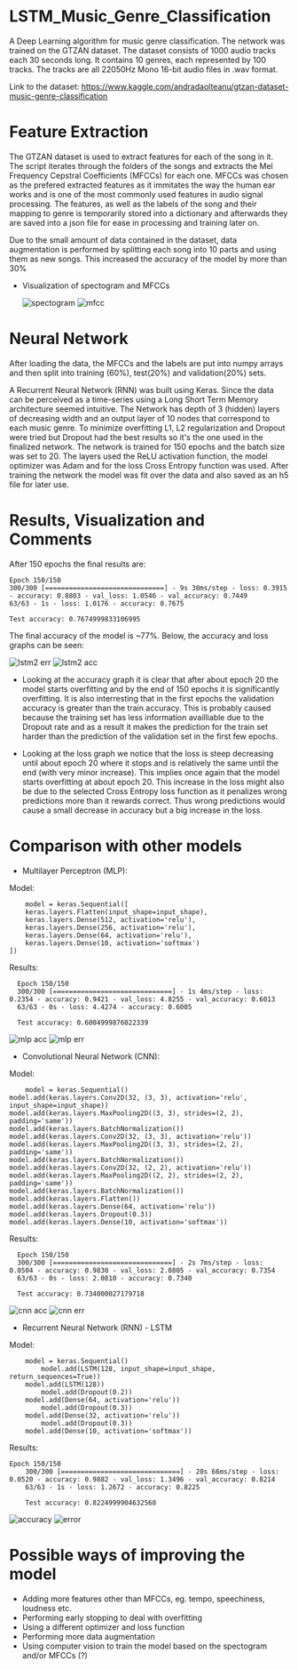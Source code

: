 # LSTM_Music_Genre_Classification
A Deep Learning algorithm for music genre classification. The network was trained on the GTZAN dataset. The dataset consists of 1000 audio tracks each 30 seconds long. It contains 10 genres, each represented by 100 tracks. The tracks are all 22050Hz Mono 16-bit audio files in .wav format.

Link to the dataset:
https://www.kaggle.com/andradaolteanu/gtzan-dataset-music-genre-classification

# Feature Extraction
The GTZAN dataset is used to extract features for each of the song in it. The script iterates through the folders of the songs and extracts the Mel Frequency Cepstral Coefficients (MFCCs) for each one. MFCCs was chosen as the prefered extracted features as it immitates the way the human ear works and is one of the most commonly used features in audio signal processing. The features, as well as the labels of the song and their mapping to genre is temporarily stored into a dictionary and afterwards they are saved into a json file for ease in processing and training later on.

Due to the small amount of data contained in the dataset, data augmentation is performed by splitting each song into 10 parts and using them as new songs. This increased the accuracy of the model by more than 30%

- Visualization of spectogram and MFCCs

  ![spectogram](https://user-images.githubusercontent.com/58198596/133607202-d45efc3b-2e06-48c9-b7a4-0d10bc2c28cc.png) 		![mfcc](https://user-images.githubusercontent.com/58198596/133607199-afca9a28-54d6-48b4-ae05-311a908bd9a0.png)
  
# Neural Network
  
After loading the data, the MFCCs and the labels are put into numpy arrays and then split into training (60%), test(20%) and validation(20%) sets.
  
A Recurrent Neural Network (RNN) was built using Keras. Since the data can be perceived as a time-series using a Long Short Term Memory architecture seemed intuitive. The Network has depth of 3 (hidden) layers of decreasing width and an output layer of 10 nodes that correspond to each music genre. To minimize overfitting L1, L2 regularization and Dropout were tried but Dropout had the best results so it's the one used in the finalized network. The network is trained for 150 epochs and the batch size was set to 20. The layers used the ReLU activation function, the model optimizer was Adam and for the loss Cross Entropy function was used. After training the network the model was fit over the data and also saved as an h5 file for later use.
  
# Results, Visualization and Comments
  
After 150 epochs the final results are:
  
	Epoch 150/150
	300/300 [==============================] - 9s 30ms/step - loss: 0.3915 - accuracy: 0.8803 - val_loss: 1.0546 - val_accuracy: 0.7449
	63/63 - 1s - loss: 1.0176 - accuracy: 0.7675

	Test accuracy: 0.7674999833106995


The final accuracy of the model is ~77%. Below, the accuracy and loss graphs can be seen:
  
![lstm2 err](https://user-images.githubusercontent.com/58198596/133780555-6722ec26-10c1-4c4f-852b-0386e0aefb6f.png) ![lstm2 acc](https://user-images.githubusercontent.com/58198596/133780564-597fbf35-cec4-41e2-85d5-7990aa34b703.png)

            

- Looking at the accuracy graph it is clear that after about epoch 20 the model starts overfitting and by the end of 150 epochs it is significantly overfitting. It is also interresting that in the first epochs the validation accuracy is greater than the train accuracy. This is probably caused because the training set has less information availliable due to the Dropout rate and as a result it makes the prediction for the train set harder than the prediction of the validation set in the first few epochs. 

- Looking at the loss graph we notice that the loss is steep decreasing until about epoch 20 where it stops and is relatively the same until the end (with very minor increase). This implies once again that the model starts overfitting at about epoch 20. This increase in the loss might also be due to the selected Cross Entropy loss function as it penalizes wrong predictions more than it rewards correct. Thus wrong predictions would cause a small decrease in accuracy but a big increase in the loss.


# Comparison with other models
- Multilayer Perceptron (MLP):

Model:
	
        model = keras.Sequential([
        keras.layers.Flatten(input_shape=input_shape),
        keras.layers.Dense(512, activation='relu'),
        keras.layers.Dense(256, activation='relu'),
        keras.layers.Dense(64, activation='relu'),
        keras.layers.Dense(10, activation='softmax')
    ])


Results:

      Epoch 150/150
      300/300 [==============================] - 1s 4ms/step - loss: 0.2354 - accuracy: 0.9421 - val_loss: 4.8255 - val_accuracy: 0.6013
      63/63 - 0s - loss: 4.4274 - accuracy: 0.6005

      Test accuracy: 0.6004999876022339
   
  
![mlp acc](https://user-images.githubusercontent.com/58198596/133784877-a35d667c-e31a-46ad-beaa-b1035bc30615.png) ![mlp err](https://user-images.githubusercontent.com/58198596/133784871-71b5a958-deb8-417e-ab0b-47524b371d3c.png)


- Convolutional Neural Network (CNN):

Model:

      	model = keras.Sequential()
	model.add(keras.layers.Conv2D(32, (3, 3), activation='relu', input_shape=input_shape))
	model.add(keras.layers.MaxPooling2D((3, 3), strides=(2, 2), padding='same'))
	model.add(keras.layers.BatchNormalization())
	model.add(keras.layers.Conv2D(32, (3, 3), activation='relu'))
	model.add(keras.layers.MaxPooling2D((3, 3), strides=(2, 2), padding='same'))
	model.add(keras.layers.BatchNormalization())
	model.add(keras.layers.Conv2D(32, (2, 2), activation='relu'))
	model.add(keras.layers.MaxPooling2D((2, 2), strides=(2, 2), padding='same'))
	model.add(keras.layers.BatchNormalization())
	model.add(keras.layers.Flatten())
	model.add(keras.layers.Dense(64, activation='relu'))
	model.add(keras.layers.Dropout(0.3))
	model.add(keras.layers.Dense(10, activation='softmax'))


Results:

      Epoch 150/150
      300/300 [==============================] - 2s 7ms/step - loss: 0.0504 - accuracy: 0.9830 - val_loss: 2.0805 - val_accuracy: 0.7354
      63/63 - 0s - loss: 2.0810 - accuracy: 0.7340

      Test accuracy: 0.734000027179718
      

![cnn acc](https://user-images.githubusercontent.com/58198596/133783726-73cc1ef1-628a-4d4c-88dd-0c45c0d4d987.png) ![cnn err](https://user-images.githubusercontent.com/58198596/133783719-ec68ddc8-1023-4557-b4b9-04db975e5c23.png)


- Recurrent Neural Network (RNN) - LSTM

Model:

		model = keras.Sequential()
    		model.add(LSTM(128, input_shape=input_shape, return_sequences=True))
		model.add(LSTM(128))
    		model.add(Dropout(0.2))
		model.add(Dense(64, activation='relu'))
    		model.add(Dropout(0.3))
		model.add(Dense(32, activation='relu'))
    		model.add(Dropout(0.3))
		model.add(Dense(10, activation='softmax'))
      
      
Results:

	Epoch 150/150
      	300/300 [==============================] - 20s 66ms/step - loss: 0.0520 - accuracy: 0.9882 - val_loss: 1.3496 - val_accuracy: 0.8214
      	63/63 - 1s - loss: 1.2672 - accuracy: 0.8225

      	Test accuracy: 0.8224999904632568
  
  
![accuracy](https://user-images.githubusercontent.com/58198596/133620949-5c534090-b2df-4304-beab-609c9bf8f545.png) ![error](https://user-images.githubusercontent.com/58198596/133620939-b98f9feb-14d7-41a5-ba71-81bcd8701704.png)



# Possible ways of improving the model
- Adding more features other than MFCCs, eg. tempo, speechiness, loudness etc.
- Performing early stopping to deal with overfitting
- Using a different optimizer and loss function
- Performing more data augmentation
- Using computer vision to train the model based on the spectogram and/or MFCCs (?)

